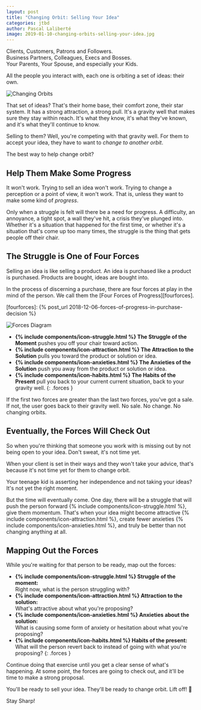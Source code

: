 ```yaml
---
layout: post
title: "Changing Orbit: Selling Your Idea"
categories: jtbd
author: Pascal Laliberté
image: 2019-01-10-changing-orbits-selling-your-idea.jpg
---
```


Clients, Customers, Patrons and Followers.  
Business Partners, Colleagues, Execs and Bosses.  
Your Parents, Your Spouse, and especially your Kids.

All the people you interact with, each one is orbiting a set of ideas: their own.

![Changing Orbits](/assets/images/posts/2019-01-10-changing-orbits-selling-your-idea-01.svg)

That set of ideas? That's their home base, their comfort zone, their star system. It has a strong attraction, a strong pull. It's a gravity well that makes sure they stay within reach. It's what they know, it's what they've known, and it's what they'll continue to know.

Selling to them? Well, you're competing with that gravity well. For them to accept your idea, they have to want to _change to another orbit_.

The best way to help change orbit?

## Help Them Make Some Progress

It won't work. Trying to sell an idea won't work. Trying to change a perception or a point of view, it won't work. That is, unless they want to make some kind of _progress_.

Only when a struggle is felt will there be a need for progress. A difficulty, an annoyance, a tight spot, a wall they've hit, a crisis they've plunged into. Whether it's a situation that happened for the first time, or whether it's a situation that's come up too many times, the struggle is the thing that gets people off their chair.

## The Struggle is One of Four Forces

Selling an idea is like selling a product. An idea is purchased like a product is purchased. Products are bought, ideas are bought into.

In the process of discerning a purchase, there are four forces at play in the mind of the person. We call them the [Four Forces of Progress][fourforces].

[fourforces]: {% post_url 2018-12-06-forces-of-progress-in-purchase-decision %}

![Forces Diagram](/assets/images/posts/2018-12-06-forces-of-progress-diagram-01.svg)

* **{% include components/icon-struggle.html %} The Struggle of the Moment** pushes you off your chair toward action.
* **{% include components/icon-attraction.html %} The Attraction to the Solution** pulls you toward the product or solution or idea.
* **{% include components/icon-anxieties.html %} The Anxieties of the Solution** push you away from the product or solution or idea.
* **{% include components/icon-habits.html %} The Habits of the Present** pull you back to your current current situation, back to your gravity well.
{: .forces }

If the first two forces are greater than the last two forces, you've got a sale. If not, the user goes back to their gravity well. No sale. No change. No changing orbits.

## Eventually, the Forces Will Check Out

So when you're thinking that someone you work with is missing out by not being open to your idea. Don't sweat, it's not time yet.

When your client is set in their ways and they won't take your advice, that's because it's not time yet for them to change orbit.

Your teenage kid is asserting her independence and not taking your ideas? It's not yet the right moment.

But the time will eventually come. One day, there will be a struggle that will push the person forward {% include components/icon-struggle.html %}, give them momentum. That's when your idea might become attractive {% include components/icon-attraction.html %}, create fewer anxieties {% include components/icon-anxieties.html %}, and truly be better than not changing anything at all.

## Mapping Out the Forces

While you're waiting for that person to be ready, map out the forces:

* **{% include components/icon-struggle.html %} Struggle of the moment:**<br>Right now, what is the person struggling with?
* **{% include components/icon-attraction.html %} Attraction to the solution:**<br>What's attractive about what you're proposing? 
* **{% include components/icon-anxieties.html %} Anxieties about the solution:**<br>What is causing some form of anxiety or hesitation about what you're proposing?
* **{% include components/icon-habits.html %} Habits of the present:**<br>What will the person revert back to instead of going with what you're proposing?
{: .forces }

Continue doing that exercise until you get a clear sense of what's happening. At some point, the forces are going to check out, and it'll be time to make a strong proposal. 

You'll be ready to sell your idea. They'll be ready to change orbit. Lift off! 🚀

Stay Sharp!
